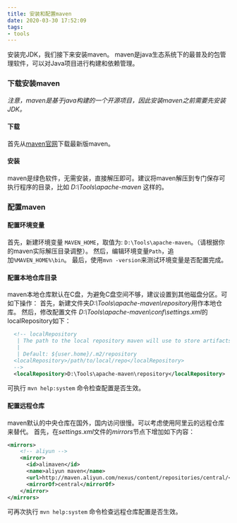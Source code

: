 ```yaml
---
title: 安装和配置maven
date: 2020-03-30 17:52:09
tags:
- tools
---
```


安装完JDK，我们接下来安装maven。
maven是java生态系统下的最普及的包管理软件，可以对Java项目进行构建和依赖管理。

### 下载安装maven
*注意，maven是基于java构建的一个开源项目，因此安装maven之前需要先安装JDK。*

#### 下载

首先从[maven官网](https://maven.apache.org/download.cgi)下载最新版maven。

#### 安装
maven是绿色软件，无需安装，直接解压即可。建议将maven解压到专门保存可执行程序的目录，比如 *D:\Tools\apache-maven* 这样的。

### 配置maven
#### 配置环境变量
首先，新建环境变量 `MAVEN_HOME`，取值为: `D:\Tools\apache-maven`。（请根据你的maven实际解压目录调整）。
然后，编辑环境变量`Path`，追加`%MAVEN_HOME%\bin`。
最后，使用`mvn -version`来测试环境变量是否配置完成。

#### 配置本地仓库目录
maven本地仓库默认在C盘，为避免C盘空间不够，建议设置到其他磁盘分区。可如下操作：
首先，新建文件夹*D:\Tools\apache-maven\repository*用作本地仓库。
然后，修改配置文件 *D:\Tools\apache-maven\conf\settings.xml*的localRepository如下：
```xml
  <!-- localRepository
   | The path to the local repository maven will use to store artifacts.
   |
   | Default: ${user.home}/.m2/repository
  <localRepository>/path/to/local/repo</localRepository>
  -->
  <localRepository>D:\Tools\apache-maven\repository</localRepository>
```
可执行 `mvn help:system` 命令检查配置是否生效。

#### 配置远程仓库
maven默认的中央仓库在国外，国内访问很慢。可以考虑使用阿里云的远程仓库来替代。
首先，在*settings.xml*文件的*mirrors*节点下增加如下内容：
```xml
<mirrors>
    <!-- aliyun -->
    <mirror>
      <id>alimaven</id>
      <name>aliyun maven</name>
      <url>http://maven.aliyun.com/nexus/content/repositories/central/</url>
      <mirrorOf>central</mirrorOf>        
    </mirror>
</mirrors>
```
可再次执行 `mvn help:system` 命令检查远程仓库配置是否生效。
